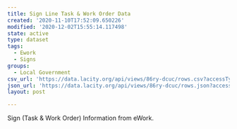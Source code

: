```yaml
---
title: Sign Line Task & Work Order Data
created: '2020-11-10T17:52:09.650226'
modified: '2020-12-02T15:55:14.117498'
state: active
type: dataset
tags:
  - Ework
  - Signs
groups:
  - Local Government
csv_url: 'https://data.lacity.org/api/views/86ry-dcuc/rows.csv?accessType=DOWNLOAD'
json_url: 'https://data.lacity.org/api/views/86ry-dcuc/rows.json?accessType=DOWNLOAD'
layout: post

---
```

Sign (Task & Work Order) Information from eWork.
